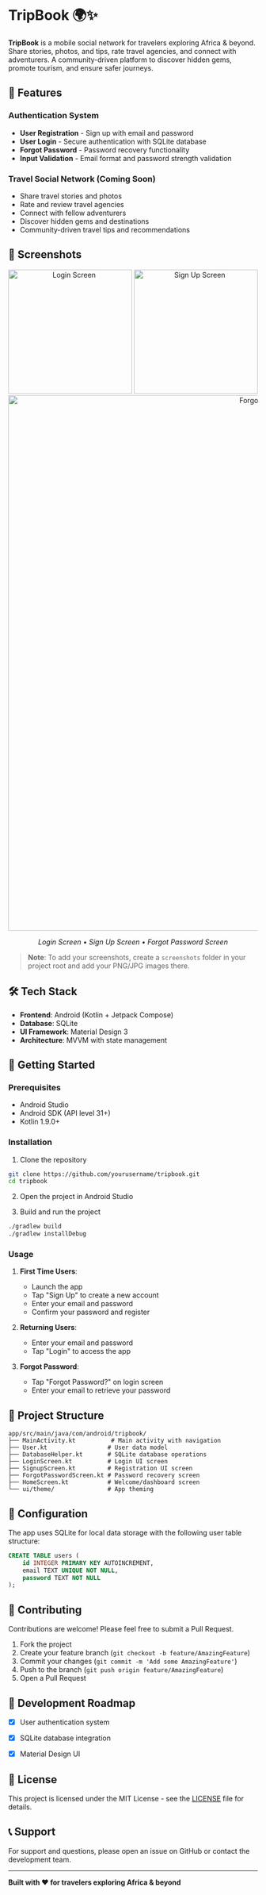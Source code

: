 # TripBook 🌍✨

**TripBook** is a mobile social network for travelers exploring Africa & beyond. Share stories,
photos, and tips, rate travel agencies, and connect with adventurers. A community-driven platform to
discover hidden gems, promote tourism, and ensure safer journeys.

## 🚀 Features

### Authentication System

- **User Registration** - Sign up with email and password
- **User Login** - Secure authentication with SQLite database
- **Forgot Password** - Password recovery functionality
- **Input Validation** - Email format and password strength validation

### Travel Social Network (Coming Soon)

- Share travel stories and photos
- Rate and review travel agencies
- Connect with fellow adventurers
- Discover hidden gems and destinations
- Community-driven travel tips and recommendations

## 📱 Screenshots

<div align="center">
  <img src="screenshot/img.png" alt="Login Screen" width="250"/>
  <img src="screenshot/img_1.png" alt="Sign Up Screen" width="250"/>
  <img src="screenshot/img_2.png" alt="Forgot Password Screen" width="1080"/>
</div>

<p align="center">
  <em>Login Screen • Sign Up Screen • Forgot Password Screen</em>
</p>

> **Note**: To add your screenshots, create a `screenshots` folder in your project root and add your
> PNG/JPG images there.

## 🛠 Tech Stack

- **Frontend**: Android (Kotlin + Jetpack Compose)
- **Database**: SQLite
- **UI Framework**: Material Design 3
- **Architecture**: MVVM with state management

## 📱 Getting Started

### Prerequisites

- Android Studio
- Android SDK (API level 31+)
- Kotlin 1.9.0+

### Installation

1. Clone the repository

```bash
git clone https://github.com/yourusername/tripbook.git
cd tripbook
```

2. Open the project in Android Studio

3. Build and run the project

```bash
./gradlew build
./gradlew installDebug
```

### Usage

1. **First Time Users**:
    - Launch the app
    - Tap "Sign Up" to create a new account
    - Enter your email and password
    - Confirm your password and register

2. **Returning Users**:
    - Enter your email and password
    - Tap "Login" to access the app

3. **Forgot Password**:
    - Tap "Forgot Password?" on login screen
    - Enter your email to retrieve your password

## 📂 Project Structure

```
app/src/main/java/com/android/tripbook/
├── MainActivity.kt          # Main activity with navigation
├── User.kt                 # User data model
├── DatabaseHelper.kt       # SQLite database operations
├── LoginScreen.kt          # Login UI screen
├── SignupScreen.kt         # Registration UI screen
├── ForgotPasswordScreen.kt # Password recovery screen
├── HomeScreen.kt           # Welcome/dashboard screen
└── ui/theme/               # App theming
```

## 🔧 Configuration

The app uses SQLite for local data storage with the following user table structure:

```sql
CREATE TABLE users (
    id INTEGER PRIMARY KEY AUTOINCREMENT,
    email TEXT UNIQUE NOT NULL,
    password TEXT NOT NULL
);
```

## 🤝 Contributing

Contributions are welcome! Please feel free to submit a Pull Request.

1. Fork the project
2. Create your feature branch (`git checkout -b feature/AmazingFeature`)
3. Commit your changes (`git commit -m 'Add some AmazingFeature'`)
4. Push to the branch (`git push origin feature/AmazingFeature`)
5. Open a Pull Request

## 📝 Development Roadmap

- [x] User authentication system
- [x] SQLite database integration
- [x] Material Design UI


## 📄 License

This project is licensed under the MIT License - see the [LICENSE](LICENSE) file for details.

## 📞 Support

For support and questions, please open an issue on GitHub or contact the development team.

---

**Built with ❤️ for travelers exploring Africa & beyond**
